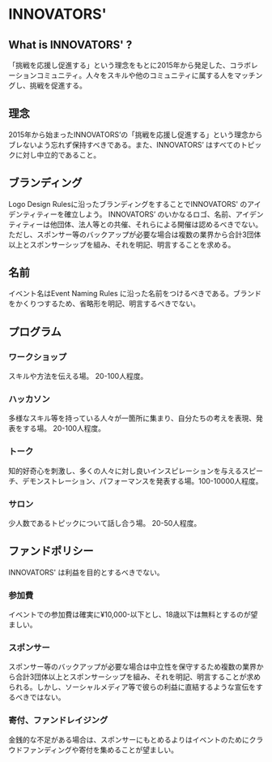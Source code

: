 # INNOVATORS'　

## What is INNOVATORS' ?
「挑戦を応援し促進する」という理念をもとに2015年から発足した、コラボレーションコミュニティ。人々をスキルや他のコミュニティに属する人をマッチングし、挑戦を促進する。

## 理念
2015年から始まったINNOVATORS’の「挑戦を応援し促進する」という理念からブレないよう忘れず保持すべきである。また、INNOVATORS’ はすべてのトピックに対し中立的であること。

## ブランディング
Logo Design Rulesに沿ったブランディングをすることでINNOVATORS' のアイデンティティーを確立しよう。
INNOVATORS’ のいかなるロゴ、名前、アイデンティティーは他団体、法人等との共催、それらによる開催は認めるべきでない。ただし、スポンサー等のバックアップが必要な場合は複数の業界から合計3団体以上とスポンサーシップを組み、それを明記、明言することを求める。

## 名前
イベント名はEvent Naming Rules に沿った名前をつけるべきである。ブランドをかくりつするため、省略形を明記、明言するべきでない。

## プログラム
### ワークショップ
スキルや方法を伝える場。
20-100人程度。

### ハッカソン
多様なスキル等を持っている人々が一箇所に集まり、自分たちの考えを表現、発表をする場。
20-100人程度。

### トーク
知的好奇心を刺激し、多くの人々に対し良いインスピレーションを与えるスピーチ、デモンストレーション、パフォーマンスを発表する場。100-10000人程度。

### サロン
少人数であるトピックについて話し合う場。
20-50人程度。


## ファンドポリシー
INNOVATORS' は利益を目的とするべきでない。

### 参加費
イベントでの参加費は確実に¥10,000-以下とし、18歳以下は無料とするのが望ましい。

### スポンサー
スポンサー等のバックアップが必要な場合は中立性を保守するため複数の業界から合計3団体以上とスポンサーシップを組み、それを明記、明言することが求められる。しかし、ソーシャルメディア等で彼らの利益に直結するような宣伝をするべきではない。

### 寄付、ファンドレイジング
金銭的な不足がある場合は、スポンサーにもとめるよりはイベントのためにクラウドファンディングや寄付を集めることが望ましい。

